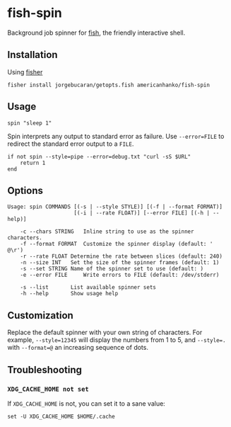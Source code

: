# fish-spin

Background job spinner for [fish](https://fishshell.com), the friendly interactive
shell.

## Installation

Using [fisher](https://github.com/jorgebucaran/fisher)

```
fisher install jorgebucaran/getopts.fish americanhanko/fish-spin
```

## Usage

```fish
spin "sleep 1"
```

Spin interprets any output to standard error as failure. Use `--error=FILE` to
redirect the standard error output to a `FILE`.

```fish
if not spin --style=pipe --error=debug.txt "curl -sS $URL"
    return 1
end
```

## Options

```
Usage: spin COMMANDS [(-s | --style STYLE)] [(-f | --format FORMAT)]
                     [(-i | --rate FLOAT)] [--error FILE] [(-h | --help)]

    -c --chars STRING   Inline string to use as the spinner characters.
    -f --format FORMAT  Customize the spinner display (default: '  @\r')
    -r --rate FLOAT Determine the rate between slices (default: 240)
    -n --size INT   Set the size of the spinner frames (default: 1)
    -s --set STRING Name of the spinner set to use (default: )
    -e --error FILE     Write errors to FILE (default: /dev/stderr)

    -s --list       List available spinner sets
    -h --help       Show usage help
```

## Customization

Replace the default spinner with your own string of characters. For example, `--style=12345`
will display the numbers from 1 to 5, and `--style=.` with `--format=@` an increasing
sequence of dots.


## Troubleshooting

### `XDG_CACHE_HOME not set`

If `XDG_CACHE_HOME` is not, you can set it to a sane value:

```
set -U XDG_CACHE_HOME $HOME/.cache
```

